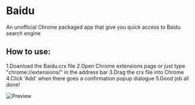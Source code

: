 Baidu
=====

An unofficial Chrome packaged app that give you quick access to Baidu search engine

How to use:
---
1.Doanload the Baidu.crx file
2.Open Chrome extensions page or just type "chrome://extensions/" in the address bar
3.Drag the crx file into Chrome
4.Click 'Add' when there goes a confirmation popup dialogue
5.Good job all done!

![Preview](https://raw.github.com/wayou/baidu/master/baidu.png)
